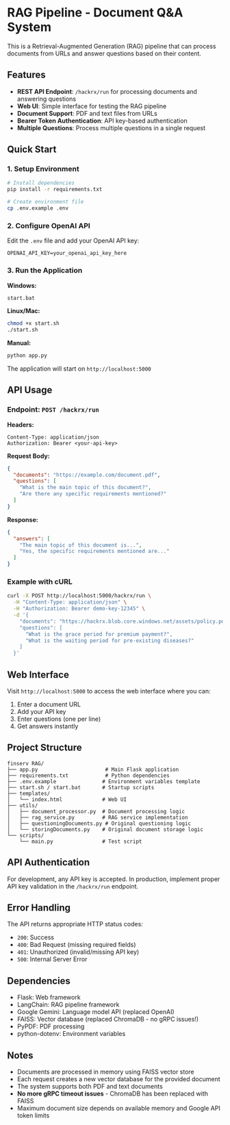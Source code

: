# RAG Pipeline - Document Q&A System

This is a Retrieval-Augmented Generation (RAG) pipeline that can process documents from URLs and answer questions based on their content.

## Features

- **REST API Endpoint**: `/hackrx/run` for processing documents and answering questions
- **Web UI**: Simple interface for testing the RAG pipeline
- **Document Support**: PDF and text files from URLs
- **Bearer Token Authentication**: API key-based authentication
- **Multiple Questions**: Process multiple questions in a single request

## Quick Start

### 1. Setup Environment

```bash
# Install dependencies
pip install -r requirements.txt

# Create environment file
cp .env.example .env
```

### 2. Configure OpenAI API

Edit the `.env` file and add your OpenAI API key:

```
OPENAI_API_KEY=your_openai_api_key_here
```

### 3. Run the Application

**Windows:**

```bash
start.bat
```

**Linux/Mac:**

```bash
chmod +x start.sh
./start.sh
```

**Manual:**

```bash
python app.py
```

The application will start on `http://localhost:5000`

## API Usage

### Endpoint: `POST /hackrx/run`

**Headers:**

```
Content-Type: application/json
Authorization: Bearer <your-api-key>
```

**Request Body:**

```json
{
  "documents": "https://example.com/document.pdf",
  "questions": [
    "What is the main topic of this document?",
    "Are there any specific requirements mentioned?"
  ]
}
```

**Response:**

```json
{
  "answers": [
    "The main topic of this document is...",
    "Yes, the specific requirements mentioned are..."
  ]
}
```

### Example with cURL

```bash
curl -X POST http://localhost:5000/hackrx/run \
  -H "Content-Type: application/json" \
  -H "Authorization: Bearer demo-key-12345" \
  -d '{
    "documents": "https://hackrx.blob.core.windows.net/assets/policy.pdf?sv=2023-01-03&st=2025-07-04T09%3A11%3A24Z&se=2027-07-05T09%3A11%3A00Z&sr=b&sp=r&sig=N4a9OU0w0QXO6AOIBiu4bpl7AXvEZogeT%2FjUHNO7HzQ%3D",
    "questions": [
      "What is the grace period for premium payment?",
      "What is the waiting period for pre-existing diseases?"
    ]
  }'
```

## Web Interface

Visit `http://localhost:5000` to access the web interface where you can:

1. Enter a document URL
2. Add your API key
3. Enter questions (one per line)
4. Get answers instantly

## Project Structure

```
finserv RAG/
├── app.py                      # Main Flask application
├── requirements.txt            # Python dependencies
├── .env.example               # Environment variables template
├── start.sh / start.bat       # Startup scripts
├── templates/
│   └── index.html             # Web UI
├── utils/
│   ├── document_processor.py  # Document processing logic
│   ├── rag_service.py         # RAG service implementation
│   ├── questioningDocuments.py # Original questioning logic
│   └── storingDocuments.py    # Original document storage logic
└── scripts/
    └── main.py                # Test script
```

## API Authentication

For development, any API key is accepted. In production, implement proper API key validation in the `/hackrx/run` endpoint.

## Error Handling

The API returns appropriate HTTP status codes:

- `200`: Success
- `400`: Bad Request (missing required fields)
- `401`: Unauthorized (invalid/missing API key)
- `500`: Internal Server Error

## Dependencies

- Flask: Web framework
- LangChain: RAG pipeline framework
- Google Gemini: Language model API (replaced OpenAI)
- FAISS: Vector database (replaced ChromaDB - no gRPC issues!)
- PyPDF: PDF processing
- python-dotenv: Environment variables

## Notes

- Documents are processed in memory using FAISS vector store
- Each request creates a new vector database for the provided document
- The system supports both PDF and text documents
- **No more gRPC timeout issues** - ChromaDB has been replaced with FAISS
- Maximum document size depends on available memory and Google API token limits
